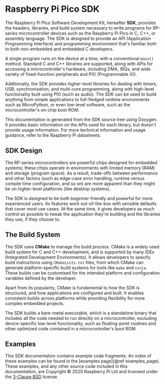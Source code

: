 # Raspberry Pi Pico SDK

The Raspberry Pi Pico Software Development Kit, hereafter **SDK**, provides the headers, libraries, and build system necessary to write programs for RP-series microcontroller devices such as the Raspberry Pi Pico in C, C++, or assembly language. The SDK is designed to provide an API (Application Programming Interface) and programming environment that's familiar both to both non-embedded and embedded C developers.

A single program runs on the device at a time, with a conventional `main()` method. Standard C and C++ libraries are supported, along with APIs for accessing a microcontroller's hardware, including DMA, IRQs, and wide variety of fixed-function peripherals and PIO (Programmable IO).

Additionally, the SDK provides higher-level libraries for dealing with timers, USB, synchronisation, and multi-core programming, along with high-level functionality built using PIO (such as audio). The SDK can be used to build anything from simple applications to full-fledged runtime environments such as MicroPython, or even low-level software, such as the microcontroller's on-chip boot ROM.

This documentation is generated from the SDK source tree using Doxygen. It provides basic information on the APIs used for each library, but doesn't provide usage information. For more technical information and usage guidance, refer to the Raspberry Pi datasheets.

## SDK Design

The RP-series microcontrollers are powerful chips designed for embedded systems; these chips operate in environments with limited memory (RAM) and storage (program space). As a result, trade-offs between performance and other factors (such as edge-case error handling, runtime versus compile time configuration, and so on) are more apparent than they might be on higher-level platforms (like desktop systems).

The SDK is designed to be both beginner-friendly and powerful for more experienced users. Its features work out-of-the-box with sensible defaults that cover most use cases. At the same time, it gives developers as much control as possible to tweak the application they're building and the libraries they use, if they choose to.

## The Build System

The SDK uses **CMake** to manage the build process. CMake is a widely used build system for C and C++ development, and is supported by many IDEs (Integrated Development Environments). It allows developers to specify build instructions using `CMakeLists.txt` files, from which CMake can generate platform-specific build systems for tools like `make` and `ninja`. These builds can be customised for the intended platform and configuration variables defined by the developer.

Apart from its popularity, CMake is fundamental to how the SDK is structured, and how applications are configured and built. It enables consistent builds across platforms while providing flexibility for more complex embedded projects.

The SDK builds a bare-metal executable, which is a standalone binary that includes all the code needed to run directly on a microcontroller, excluding device-specific low-level functionality, such as floating-point routines and other optimized code contained in a microcontroller's boot ROM.

## Examples

This SDK documentation contains example code fragments. An index of these examples can be found in the [examples page](@ref examples_page). These examples, and any other source code included in this documentation, are Copyright &copy; 2020 Raspberry Pi Ltd and licensed under the [3-Clause BSD](https://opensource.org/licenses/BSD-3-Clause) license.

